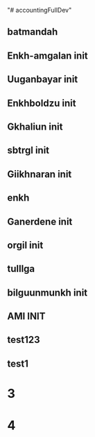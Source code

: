 "# accountingFullDev"
## batmandah

## Enkh-amgalan init

## Uuganbayar init

## Enkhboldzu init

## Gkhaliun init

## sbtrgl init

## Giikhnaran init

## enkh

## Ganerdene init

## orgil init

## tulllga

## bilguunmunkh init

## AMI INIT

## test123

## test1
# 3
# 4